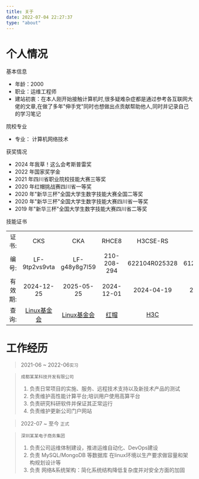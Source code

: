 ```yaml
---
title: 关于
date: 2022-07-04 22:27:37
type: "about"
---
```

# 个人情况

<i class="fa-regular fa-id-card"></i> 基本信息

- 年龄：2000
- 职业：运维工程师
- 建站初衷：在本人刚开始接触计算机时,很多疑难杂症都是通过参考各互联网大佬的文章,在做了多年"伸手党"同时也想做出点贡献帮助他人,同时并记录自己的学习笔记

<i class="fa-solid fa-graduation-cap"></i> 院校专业

- 专业： 计算机网络技术

<i class="fa-sharp fa-solid fa-award"></i> 获奖情况

- 2024 年我草！这么会考斯普雷奖
- 2022 年国家奖学金
- 2021 年四川省职业院校技能大赛三等奖
- 2020 年红帽挑战赛四川省一等奖
- 2020 年"新华三杯"全国大学生数字技能大赛全国二等奖
- 2020 年"新华三杯"全国大学生数字技能大赛四川省一等奖
- 2019 年"新华三杯"全国大学生数字技能大赛四川省二等奖

<i class="fa-solid fa-certificate"></i> 技能证书

<table frame=void>
<tr style=" text-align: center" frame=void>
<td>证书:</td>
<td>CKS</td>
<td>CKA</td>
<td>RHCE8</td>
<td>H3CSE-RS</td>
<td>H3CNE-RS</td>
<td>H3CNE-Cloud</td>
</tr>
<tr style=" text-align: center">
<td>编号:</td>
<td>LF-9tp2vs9vta</td>
<td>LF-g48y8g7l59</td>
<td>210-208-294</td>
<td>622104R025328</td>
<td>612012C003815</td>
<td>6119120288220</td>
</tr>
<tr style=" text-align: center">
<td>有效期:</td>
<td>2024-12-25</td>
<td>2025-05-25</td>
<td>2024-12-01</td>
<td>2024-04-19</td>
<td>2023-12-04</td>
<td>2024-04-19</td>
</tr>
<tr style=" text-align: center">
<td>查询:</td>
<td><a href="https://training.linuxfoundation.org/certification/verify/">Linux基金会</a></td>
<td><a href="https://training.linuxfoundation.org/certification/verify/">Linux基金会</a></td>
<td><a href="https://rhtapps.redhat.com/verify/">红帽</a></td>
<td><a href="https://www.h3c.com/CN/BizPortal/TrainingPartner/Tester/AP_Edu_SearchCertificate.aspx">H3C</a></td>
<td><a href="https://www.h3c.com/CN/BizPortal/TrainingPartner/Tester/AP_Edu_SearchCertificate.aspx">H3C</a></td>
<td><a href="https://www.h3c.com/CN/BizPortal/TrainingPartner/Tester/AP_Edu_SearchCertificate.aspx">H3C</a></td>
</tr>
</table>

# 工作经历
> <i class="fa-sharp fa-solid fa-calendar-days"></i> 2021-06 ~ 2022-06`实习`

> `成都某某科技开发有限公司`
> 1. 负责日常项目的实施、服务、远程技术支持以及新技术产品的测试
> 2. 负责维护高性能计算平台;培训用户使用高算平台
> 3. 负责研究科研软件并保证其正常运行
> 4. 负责维护更新公司门户网站

> <i class="fa-sharp fa-solid fa-calendar-days"></i> 2022-07 ~ 至今 `正式`

> `深圳某某电子商务集团`
> 1. 负责公司运维体制建设，推进运维自动化、DevOps建设
> 2. 负责 MySQL/MongoDB 等数据库 在linux环境以生产要求做容量和架构规划设计等
> 3. 负责 网络&系统架构：简化系统结构降低复杂度并对安全方面的加固
